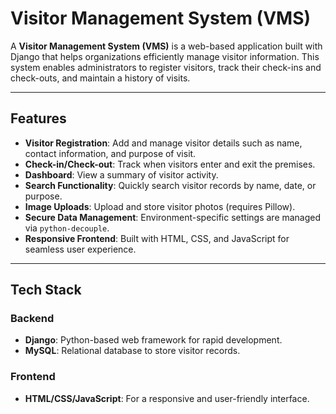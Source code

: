 # Visitor Management System (VMS)

A **Visitor Management System (VMS)** is a web-based application built with Django that helps organizations efficiently manage visitor information. This system enables administrators to register visitors, track their check-ins and check-outs, and maintain a history of visits. 

---

## Features

- **Visitor Registration**: Add and manage visitor details such as name, contact information, and purpose of visit.
- **Check-in/Check-out**: Track when visitors enter and exit the premises.
- **Dashboard**: View a summary of visitor activity.
- **Search Functionality**: Quickly search visitor records by name, date, or purpose.
- **Image Uploads**: Upload and store visitor photos (requires Pillow).
- **Secure Data Management**: Environment-specific settings are managed via `python-decouple`.
- **Responsive Frontend**: Built with HTML, CSS, and JavaScript for seamless user experience.

---

## Tech Stack

### Backend
- **Django**: Python-based web framework for rapid development.
- **MySQL**: Relational database to store visitor records.

### Frontend
- **HTML/CSS/JavaScript**: For a responsive and user-friendly interface.
